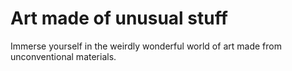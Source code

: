 # Art made of unusual stuff

Immerse yourself in the weirdly wonderful world of art made from unconventional materials.
